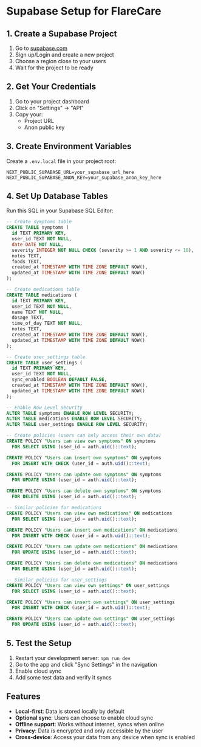 # Supabase Setup for FlareCare

## 1. Create a Supabase Project

1. Go to [supabase.com](https://supabase.com)
2. Sign up/Login and create a new project
3. Choose a region close to your users
4. Wait for the project to be ready

## 2. Get Your Credentials

1. Go to your project dashboard
2. Click on "Settings" → "API"
3. Copy your:
   - Project URL
   - Anon public key

## 3. Create Environment Variables

Create a `.env.local` file in your project root:

```env
NEXT_PUBLIC_SUPABASE_URL=your_supabase_url_here
NEXT_PUBLIC_SUPABASE_ANON_KEY=your_supabase_anon_key_here
```

## 4. Set Up Database Tables

Run this SQL in your Supabase SQL Editor:

```sql
-- Create symptoms table
CREATE TABLE symptoms (
  id TEXT PRIMARY KEY,
  user_id TEXT NOT NULL,
  date DATE NOT NULL,
  severity INTEGER NOT NULL CHECK (severity >= 1 AND severity <= 10),
  notes TEXT,
  foods TEXT,
  created_at TIMESTAMP WITH TIME ZONE DEFAULT NOW(),
  updated_at TIMESTAMP WITH TIME ZONE DEFAULT NOW()
);

-- Create medications table
CREATE TABLE medications (
  id TEXT PRIMARY KEY,
  user_id TEXT NOT NULL,
  name TEXT NOT NULL,
  dosage TEXT,
  time_of_day TEXT NOT NULL,
  notes TEXT,
  created_at TIMESTAMP WITH TIME ZONE DEFAULT NOW(),
  updated_at TIMESTAMP WITH TIME ZONE DEFAULT NOW()
);

-- Create user_settings table
CREATE TABLE user_settings (
  id TEXT PRIMARY KEY,
  user_id TEXT NOT NULL,
  sync_enabled BOOLEAN DEFAULT FALSE,
  created_at TIMESTAMP WITH TIME ZONE DEFAULT NOW(),
  updated_at TIMESTAMP WITH TIME ZONE DEFAULT NOW()
);

-- Enable Row Level Security
ALTER TABLE symptoms ENABLE ROW LEVEL SECURITY;
ALTER TABLE medications ENABLE ROW LEVEL SECURITY;
ALTER TABLE user_settings ENABLE ROW LEVEL SECURITY;

-- Create policies (users can only access their own data)
CREATE POLICY "Users can view own symptoms" ON symptoms
  FOR SELECT USING (user_id = auth.uid()::text);

CREATE POLICY "Users can insert own symptoms" ON symptoms
  FOR INSERT WITH CHECK (user_id = auth.uid()::text);

CREATE POLICY "Users can update own symptoms" ON symptoms
  FOR UPDATE USING (user_id = auth.uid()::text);

CREATE POLICY "Users can delete own symptoms" ON symptoms
  FOR DELETE USING (user_id = auth.uid()::text);

-- Similar policies for medications
CREATE POLICY "Users can view own medications" ON medications
  FOR SELECT USING (user_id = auth.uid()::text);

CREATE POLICY "Users can insert own medications" ON medications
  FOR INSERT WITH CHECK (user_id = auth.uid()::text);

CREATE POLICY "Users can update own medications" ON medications
  FOR UPDATE USING (user_id = auth.uid()::text);

CREATE POLICY "Users can delete own medications" ON medications
  FOR DELETE USING (user_id = auth.uid()::text);

-- Similar policies for user_settings
CREATE POLICY "Users can view own settings" ON user_settings
  FOR SELECT USING (user_id = auth.uid()::text);

CREATE POLICY "Users can insert own settings" ON user_settings
  FOR INSERT WITH CHECK (user_id = auth.uid()::text);

CREATE POLICY "Users can update own settings" ON user_settings
  FOR UPDATE USING (user_id = auth.uid()::text);
```

## 5. Test the Setup

1. Restart your development server: `npm run dev`
2. Go to the app and click "Sync Settings" in the navigation
3. Enable cloud sync
4. Add some test data and verify it syncs

## Features

- **Local-first**: Data is stored locally by default
- **Optional sync**: Users can choose to enable cloud sync
- **Offline support**: Works without internet, syncs when online
- **Privacy**: Data is encrypted and only accessible by the user
- **Cross-device**: Access your data from any device when sync is enabled
